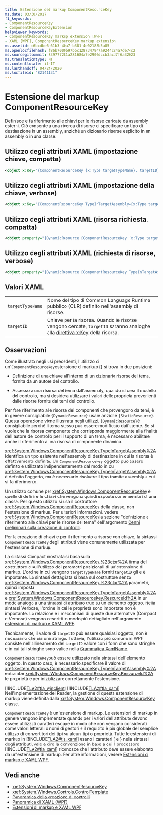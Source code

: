 ```yaml
---
title: Estensione del markup ComponentResourceKey
ms.date: 03/30/2017
f1_keywords:
- ComponentResourceKey
- ComponentResourceKeyExtension
helpviewer_keywords:
- ComponentResourceKey markup extension [WPF]
- XAML [WPF], ComponentResourceKey markup extension
ms.assetid: d6bcdbe6-61b3-40a7-b381-4e02185b5a85
ms.openlocfilehash: f86b7000b97bbc1287347947a9244c24a7de74c2
ms.sourcegitcommit: 839777281a281684a7e2906dccb3acd7f6a32023
ms.translationtype: MT
ms.contentlocale: it-IT
ms.lasthandoff: 04/24/2020
ms.locfileid: "82141131"
---
```

# <a name="componentresourcekey-markup-extension"></a>Estensione del markup ComponentResourceKey
Definisce e fa riferimento alle chiavi per le risorse caricate da assembly esterni. Ciò consente a una ricerca di risorse di specificare un tipo di destinazione in un assembly, anziché un dizionario risorse esplicito in un assembly o in una classe.  
  
## <a name="xaml-attribute-usage-setting-key-compact"></a>Utilizzo degli attributi XAML (impostazione chiave, compatta)  
  
```xml  
<object x:Key="{ComponentResourceKey {x:Type targetTypeName}, targetID}" ... />  
```  
  
## <a name="xaml-attribute-usage-setting-key-verbose"></a>Utilizzo degli attributi XAML (impostazione della chiave, verbose)  
  
```xml  
<object x:Key="{ComponentResourceKey TypeInTargetAssembly={x:Type targetTypeName}, ResourceID=targetID}" ... />  
```  
  
## <a name="xaml-attribute-usage-requesting-resource-compact"></a>Utilizzo degli attributi XAML (risorsa richiesta, compatta)  
  
```xml  
<object property="{DynamicResource {ComponentResourceKey {x:Type targetTypeName}, targetID}}" ... />  
```  
  
## <a name="xaml-attribute-usage-requesting-resource-verbose"></a>Utilizzo degli attributi XAML (richiesta di risorse, verbose)  
  
```xml  
<object property="{DynamicResource {ComponentResourceKey TypeInTargetAssembly={x:Type targetTypeName}, ResourceID=targetID}}" ... />  
```  
  
## <a name="xaml-values"></a>Valori XAML  
  
|||  
|-|-|  
|`targetTypeName`|Nome del tipo di Common Language Runtime pubblico (CLR) definito nell'assembly di risorse.|  
|`targetID`|Chiave per la risorsa. Quando le risorse vengono cercate, `targetID` saranno analoghe alla [direttiva x:Key](../../../desktop-wpf/xaml-services/xkey-directive.md) della risorsa.|  
  
## <a name="remarks"></a>Osservazioni  
 Come illustrato negli usi precedenti, l'utilizzo di un'`ComponentResourceKey`estensione di markup {} si trova in due posizioni:  
  
- Definizione di una chiave all'interno di un dizionario risorse del tema, fornita da un autore del controllo.  
  
- Accesso a una risorsa del tema dall'assembly, quando si crea il modello del controllo, ma si desidera utilizzare i valori delle proprietà provenienti dalle risorse fornite dai temi del controllo.  
  
 Per fare riferimento alle risorse dei componenti che provengono da temi, è in genere consigliabile `{DynamicResource}` usare anziché `{StaticResource}`. Questa operazione viene illustrata negli utilizzi. `{DynamicResource}`è consigliabile perché il tema stesso può essere modificato dall'utente. Se si vuole che la risorsa componente che corrisponda maggiormente alla finalità dell'autore del controllo per il supporto di un tema, è necessario abilitare anche il riferimento a una risorsa di componente dinamica.  
  
 <xref:System.Windows.ComponentResourceKey.TypeInTargetAssembly%2A> Identifica un tipo esistente nell'assembly di destinazione in cui la risorsa è effettivamente definita. Un `ComponentResourceKey` oggetto può essere definito e utilizzato indipendentemente dal modo in cui <xref:System.Windows.ComponentResourceKey.TypeInTargetAssembly%2A> è definito l'oggetto, ma è necessario risolvere il tipo tramite assembly a cui si fa riferimento.  
  
 Un utilizzo comune per <xref:System.Windows.ComponentResourceKey> è quello di definire le chiavi che vengono quindi esposte come membri di una classe. Per questo utilizzo si usa il costruttore <xref:System.Windows.ComponentResourceKey> della classe, non l'estensione di markup. Per ulteriori informazioni, vedere <xref:System.Windows.ComponentResourceKey>la sezione "definizione e riferimento alle chiavi per le risorse del tema" dell'argomento [Cenni preliminari sulla creazione di controlli](../controls/control-authoring-overview.md).  
  
 Per la creazione di chiavi e per il riferimento a risorse con chiave, la sintassi `ComponentResourceKey` degli attributi viene comunemente utilizzata per l'estensione di markup.  
  
 La sintassi Compact mostrata si basa sulla <xref:System.Windows.ComponentResourceKey.%23ctor%2A> firma del costruttore e sull'utilizzo dei parametri posizionali di un'estensione di markup. L'ordine in cui vengono `targetTypeName` forniti `targetID` gli e è importante. La sintassi dettagliata si basa sul costruttore senza <xref:System.Windows.ComponentResourceKey.%23ctor%2A> parametri, quindi imposta <xref:System.Windows.ComponentResourceKey.TypeInTargetAssembly%2A> e <xref:System.Windows.ComponentResourceKey.ResourceId%2A> in un modo analogo a una sintassi di attributo true su un elemento oggetto. Nella sintassi Verbose, l'ordine in cui le proprietà sono impostate non è importante. La relazione e i meccanismi di queste due alternative (Compact e Verbose) vengono descritti in modo più dettagliato nell'argomento [estensioni di markup e XAML WPF](markup-extensions-and-wpf-xaml.md).  
  
 Tecnicamente, il valore di `targetID` può essere qualsiasi oggetto, non è necessario che sia una stringa. Tuttavia, l'utilizzo più comune in WPF consiste nell'allineamento del `targetID` valore con i form che sono stringhe e in cui tali stringhe sono valide nella [Grammatica XamlName](../../../desktop-wpf/xaml-services/xamlname-grammar.md).  
  
 `ComponentResourceKey`può essere utilizzato nella sintassi dell'elemento oggetto. In questo caso, è necessario specificare il valore di <xref:System.Windows.ComponentResourceKey.TypeInTargetAssembly%2A> entrambe <xref:System.Windows.ComponentResourceKey.ResourceId%2A> le proprietà e per inizializzare correttamente l'estensione.  
  
 [!INCLUDE[TLA2#tla_winclient](../../../../includes/tla2sharptla-winclient-md.md)] [!INCLUDE[TLA2#tla_xaml](../../../../includes/tla2sharptla-xaml-md.md)] Nell'implementazione del Reader, la gestione di questa estensione di markup viene definita dalla <xref:System.Windows.ComponentResourceKey> classe.  
  
 `ComponentResourceKey` è un'estensione di markup. Le estensioni di markup in genere vengono implementate quando per i valori dell'attributo devono essere utilizzati caratteri escape in modo che non vengano considerati come valori letterali o nomi di gestori e il requisito è più globale del semplice utilizzo di convertitori dei tipi su alcuni tipi o proprietà. Tutte le estensioni di markup in [!INCLUDE[TLA2#tla_xaml](../../../../includes/tla2sharptla-xaml-md.md)] usano i caratteri { e } nella sintassi degli attributi, vale a dire la convenzione in base a cui il processore [!INCLUDE[TLA2#tla_xaml](../../../../includes/tla2sharptla-xaml-md.md)] riconosce che l'attributo deve essere elaborato da un'estensione di markup. Per altre informazioni, vedere [Estensioni di markup e XAML WPF](markup-extensions-and-wpf-xaml.md).  
  
## <a name="see-also"></a>Vedi anche

- <xref:System.Windows.ComponentResourceKey>
- <xref:System.Windows.Controls.ControlTemplate>
- [Panoramica della creazione di controlli](../controls/control-authoring-overview.md)
- [Panoramica di XAML (WPF)](../../../desktop-wpf/fundamentals/xaml.md)
- [Estensioni di markup e XAML WPF](markup-extensions-and-wpf-xaml.md)
